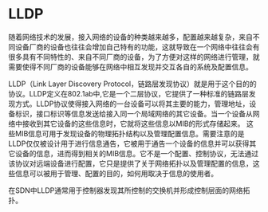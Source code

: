# LLDP

随着网络技术的发展，接入网络的设备的种类越来越多，配置越来越复杂，来自不同设备厂商的设备也往往会增加自己特有的功能，这就导致在一个网络中往往会有很多具有不同特性的、来自不同厂商的设备，为了方便对这样的网络进行管理，就需要使得不同厂商的设备能够在网络中相互发现并交互各自的系统及配置信息。

LLDP（Link Layer Discovery Protocol，链路层发现协议）就是用于这个目的的协议。LLDP定义在802.1ab中,它是一个二层协议，它提供了一种标准的链路层发现方式。LLDP协议使得接入网络的一台设备可以将其主要的能力，管理地址，设备标识，接口标识等信息发送给接入同一个局域网络的其它设备。当一个设备从网络中接收到其它设备的这些信息时，它就将这些信息以MIB的形式存储起来。
这些MIB信息可用于发现设备的物理拓扑结构以及管理配置信息。需要注意的是LLDP仅仅被设计用于进行信息通告，它被用于通告一个设备的信息并可以获得其它设备的信息，进而得到相关的MIB信息。它不是一个配置、控制协议，无法通过该协议对远端设备进行配置，它只是提供了关于网络拓扑以及管理配置的信息，这些信息可以被用于管理、配置的目的，如何用取决于信息的使用者。

在SDN中LLDP通常用于控制器发现其所控制的交换机并形成控制层面的网络拓扑。

